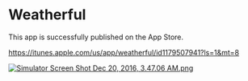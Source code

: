# Weatherful
This app is successfully published on the App Store. 

https://itunes.apple.com/us/app/weatherful/id1179507941?ls=1&mt=8

[![Simulator Screen Shot Dec 20, 2016, 3.47.06 AM.png](https://s24.postimg.org/l0dl2obad/Simulator_Screen_Shot_Dec_20_2016_3_47_06_AM.png)](https://postimg.org/image/4cm306gip/)

